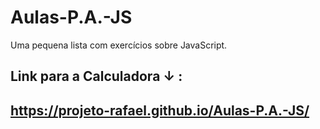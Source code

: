 # Aulas-P.A.-JS
Uma pequena lista com exercícios sobre JavaScript. 

## Link para a Calculadora ↓ : 
## https://projeto-rafael.github.io/Aulas-P.A.-JS/
